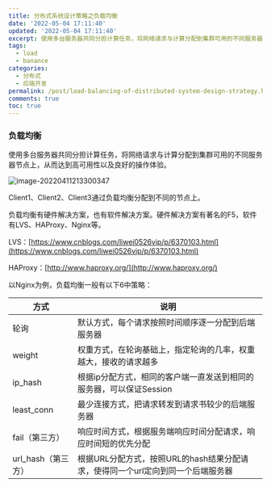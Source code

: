 ```yaml
---
title: 分布式系统设计策略之负载均衡
date: '2022-05-04 17:11:40'
updated: '2022-05-04 17:11:40'
excerpt: 使用多台服务器共同分担计算任务，将网络请求与计算分配到集群可用的不同服务器节点上，从而达到高可用性以及良好的操作体验。
tags:
  - load
  - banance
categories:
  - 分布式
  - 后端开发
permalink: /post/load-balancing-of-distributed-system-design-strategy.html
comments: true
toc: true
---
```

### 负载均衡

使用多台服务器共同分担计算任务，将网络请求与计算分配到集群可用的不同服务器节点上，从而达到高可用性以及良好的操作体验。

![image-20220411213300347](https://img1.terwer.space/image-20220411213300347.png)

Client1、Client2、Client3通过负载均衡分配到不同的节点上。

负载均衡有硬件解决方案，也有软件解决方案。硬件解决方案有著名的F5，软件有LVS、HAProxy、Nginx等。

LVS：[https://www.cnblogs.com/liwei0526vip/p/6370103.html](https://www.cnblogs.com/liwei0526vip/p/6370103.html)

HAProxy：[http://www.haproxy.org/](http://www.haproxy.org/)

以Nginx为例，负载均衡一般有以下6中策略：

| 方式               | 说明                                                         |
| ------------------ | ------------------------------------------------------------ |
| 轮询               | 默认方式，每个请求按照时间顺序逐一分配到后端服务器           |
| weight             | 权重方式，在轮询基础上，指定轮询的几率，权重越大，接收的请求越多 |
| ip_hash            | 根据ip分配方式，相同的客户端一直发送到相同的服务器，可以保证Session |
| least_conn         | 最少连接方式，把请求转发到请求书较少的后端服务器             |
| fail（第三方）     | 响应时间方式，根据服务端响应时间分配请求，响应时间短的优先分配 |
| url_hash（第三方） | 根据URL分配方式，按照URL的hash结果分配请求，使得同一个url定向到同一个后端服务器 |